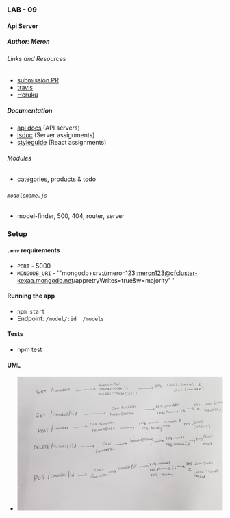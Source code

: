 ### LAB - 09

#### Api Server

##### Author: Meron 

###### Links and Resources
* [submission PR](https://github.com/meron-401n14/lab-09/pull/2)
* [travis](http://xyz.com)
* [Heruku](https://lab-09.herokuapp.com/) 


##### Documentation
* [api docs](http://xyz.com) (API servers)
* [jsdoc](http://xyz.com) (Server assignments)
* [styleguide](http://xyz.com) (React assignments)

###### Modules
* categories, products & todo

###### `modulename.js`
* model-finder, 500, 404, router, server

### Setup
#### `.env` requirements

* `PORT` - 5000
* `MONGODB_URI` - '"mongodb+srv://meron123:meron123@cfcluster-kexaa.mongodb.net/appretryWrites=true&w=majority" '

#### Running the app
* `npm start` 
* Endpoint: `/model/:id  /models`
#### Tests
* npm test


#### UML
* ![Routes](routes.jpg)





  

  

